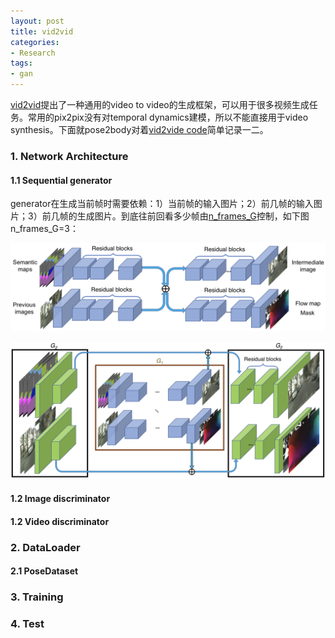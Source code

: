 ```yaml
---
layout: post
title: vid2vid
categories:
- Research
tags:
- gan
---
```


[vid2vid](https://arxiv.org/pdf/1808.06601.pdf)提出了一种通用的video to video的生成框架，可以用于很多视频生成任务。常用的pix2pix没有对temporal dynamics建模，所以不能直接用于video synthesis。下面就pose2body对着[vid2vide code](https://github.com/NVIDIA/vid2vid)简单记录一二。

### 1. Network Architecture

#### 1.1 Sequential generator

generator在生成当前帧时需要依赖：1）当前帧的输入图片；2）前几帧的输入图片；3）前几帧的生成图片。到底往前回看多少帧由[n_frames_G](https://github.com/NVIDIA/vid2vid/blob/master/options/base_options.py#L58)控制，如下图n_frames_G=3：

![CompositeGenerator](https://raw.githubusercontent.com/7color94/7color94.github.io/master/imgs/vid2vid/CompositeGenerator.png)

![CompositeLocalGenerator](https://raw.githubusercontent.com/7color94/7color94.github.io/master/imgs/vid2vid/CompositeLocalGenerator.png)

#### 1.2 Image discriminator

#### 1.2 Video discriminator

### 2. DataLoader

#### 2.1 PoseDataset

### 3. Training

### 4. Test